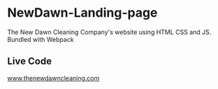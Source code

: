 # NewDawn-Landing-page
The New Dawn Cleaning Company's website using HTML CSS and JS. Bundled with Webpack

## Live Code
www.thenewdawncleaning.com
